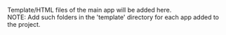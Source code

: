 Template/HTML files of the main app will be added here.   
NOTE: Add such folders in the 'template' directory for each app added to the project.